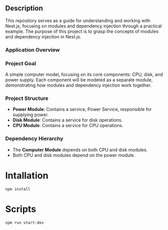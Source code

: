 ## Description

This repository serves as a guide for understanding and working with Nest.js, focusing on modules and dependency injection through a practical example.
The purpose of this project is to grasp the concepts of modules and dependency injection in Nest.js.

### Application Overview

### Project Goal

A simple computer model, focusing on its core components: CPU, disk, and power supply. Each component will be modeled as a separate module, demonstrating how modules and dependency injection work together.

### Project Structure

- **Power Module**: Contains a service, Power Service, responsible for supplying power.
- **Disk Module**: Contains a service for disk operations.
- **CPU Module**: Contains a service for CPU operations.

### Dependency Hierarchy

- The **Computer Module** depends on both CPU and disk modules.
- Both CPU and disk modules depend on the power module.

# Intallation

```
npm install
```

# Scripts

```
npm run start:dev


```
